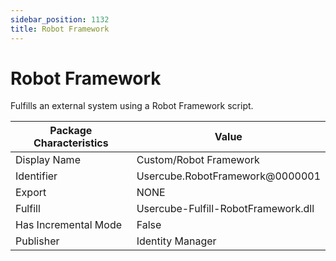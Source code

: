 ```yaml
---
sidebar_position: 1132
title: Robot Framework
---
```


# Robot Framework

Fulfills an external system using a Robot Framework script.

| Package Characteristics | Value |
| --- | --- |
| Display Name | Custom/Robot Framework |
| Identifier | Usercube.RobotFramework@0000001 |
| Export | NONE |
| Fulfill | Usercube-Fulfill-RobotFramework.dll |
| Has Incremental Mode | False |
| Publisher | Identity Manager |